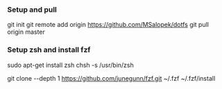 ### Setup and pull
git init
git remote add origin https://github.com/MSalopek/dotfs
git pull origin master

### Setup zsh and install fzf
sudo apt-get install zsh
chsh -s /usr/bin/zsh

git clone --depth 1 https://github.com/junegunn/fzf.git ~/.fzf
~/.fzf/install
